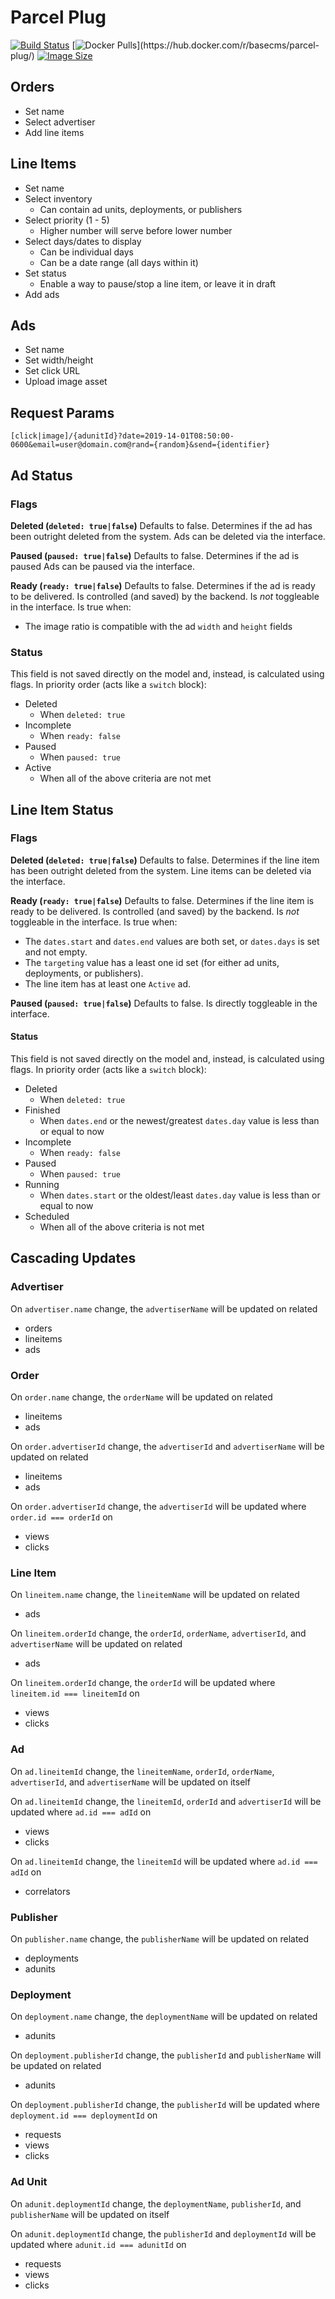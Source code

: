 # Parcel Plug
[![Build Status](https://img.shields.io/travis/base-cms/parcel-plug.svg)](https://travis-ci.org/base-cms/parcel-plug)
[![Docker Pulls](https://img.shields.io/docker/pulls/basecms/parcel-plug.svg?)](https://hub.docker.com/r/basecms/parcel-plug/)
[![Image Size](https://img.shields.io/microbadger/image-size/basecms/parcel-plug/latest.svg)](https://microbadger.com/images/basecms/parcel-plug)

## Orders
- Set name
- Select advertiser
- Add line items

## Line Items
- Set name
- Select inventory
  - Can contain ad units, deployments, or publishers
- Select priority (1 - 5)
  - Higher number will serve before lower number
- Select days/dates to display
  - Can be individual days
  - Can be a date range (all days within it)
- Set status
  - Enable a way to pause/stop a line item, or leave it in draft
- Add ads

## Ads
- Set name
- Set width/height
- Set click URL
- Upload image asset


## Request Params
`[click|image]/{adunitId}?date=2019-14-01T08:50:00-0600&email=user@domain.com@rand={random}&send={identifier}`

## Ad Status
### Flags
**Deleted (`deleted: true|false`)**
Defaults to false.
Determines if the ad has been outright deleted from the system.
Ads can be deleted via the interface.

**Paused (`paused: true|false`)**
Defaults to false.
Determines if the ad is paused
Ads can be paused via the interface.

**Ready (`ready: true|false`)**
Defaults to false.
Determines if the ad is ready to be delivered.
Is controlled (and saved) by the backend. Is _not_ toggleable in the interface.
Is true when:
  - The image ratio is compatible with the ad `width` and `height` fields

### Status
This field is not saved directly on the model and, instead, is calculated using flags.
In priority order (acts like a `switch` block):
- Deleted
  - When `deleted: true`
- Incomplete
  - When `ready: false`
- Paused
  - When `paused: true`
- Active
  - When all of the above criteria are not met

## Line Item Status

### Flags
**Deleted (`deleted: true|false`)**
Defaults to false.
Determines if the line item has been outright deleted from the system.
Line items can be deleted via the interface.

**Ready (`ready: true|false`)**
Defaults to false.
Determines if the line item is ready to be delivered.
Is controlled (and saved) by the backend. Is _not_ toggleable in the interface.
Is true when:
- The `dates.start` and `dates.end` values are both set, or `dates.days` is set and not empty.
- The `targeting` value has a least one id set (for either ad units, deployments, or publishers).
- The line item has at least one `Active` ad.

**Paused (`paused: true|false`)**
Defaults to false.
Is directly toggleable in the interface.

#### Status
This field is not saved directly on the model and, instead, is calculated using flags.
In priority order (acts like a `switch` block):
- Deleted
  - When `deleted: true`
- Finished
  - When `dates.end` or the newest/greatest `dates.day` value is less than or equal to now
- Incomplete
  - When `ready: false`
- Paused
  - When `paused: true`
- Running
  - When `dates.start` or the oldest/least `dates.day` value is less than or equal to now
- Scheduled
  - When all of the above criteria is not met


## Cascading Updates
### Advertiser
On `advertiser.name` change, the `advertiserName` will be updated on related
- orders
- lineitems
- ads

### Order
On `order.name` change, the `orderName` will be updated on related
- lineitems
- ads

On `order.advertiserId` change, the `advertiserId` and `advertiserName` will be updated on related
- lineitems
- ads

On `order.advertiserId` change, the `advertiserId` will be updated where `order.id === orderId` on
- views
- clicks

### Line Item
On `lineitem.name` change, the `lineitemName` will be updated on related
- ads

On `lineitem.orderId` change, the `orderId`, `orderName`, `advertiserId`, and `advertiserName` will be updated on related
- ads

On `lineitem.orderId` change, the `orderId` will be updated where `lineitem.id === lineitemId` on
- views
- clicks

### Ad
On `ad.lineitemId` change, the `lineitemName`, `orderId`, `orderName`, `advertiserId`, and `advertiserName` will be updated on itself

On `ad.lineitemId` change, the `lineitemId`, `orderId` and `advertiserId` will be updated where `ad.id === adId` on
- views
- clicks

On `ad.lineitemId` change, the `lineitemId` will be updated where `ad.id === adId` on
- correlators

### Publisher
On `publisher.name` change, the `publisherName` will be updated on related
- deployments
- adunits

### Deployment
On `deployment.name` change, the `deploymentName` will be updated on related
- adunits

On `deployment.publisherId` change, the `publisherId` and `publisherName` will be updated on related
- adunits

On `deployment.publisherId` change, the `publisherId` will be updated where `deployment.id === deploymentId` on
- requests
- views
- clicks

### Ad Unit
On `adunit.deploymentId` change, the `deploymentName`, `publisherId`, and `publisherName` will be updated on itself

On `adunit.deploymentId` change, the `publisherId` and `deploymentId` will be updated where `adunit.id === adunitId` on
- requests
- views
- clicks
